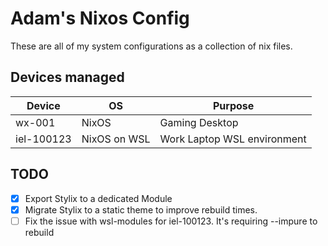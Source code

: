 # Adam's Nixos Config

These are all of my system configurations as a collection of nix files.

## Devices managed

| Device     | OS           | Purpose                     |
| ---        | ---          | ---                         |
| wx-001     | NixOS        | Gaming Desktop              |
| iel-100123 | NixOS on WSL | Work Laptop WSL environment |

## TODO
- [X] Export Stylix to a dedicated Module
- [X] Migrate Stylix to a static theme to improve rebuild times.
- [ ] Fix the issue with wsl-modules for iel-100123. It's requiring --impure to rebuild
